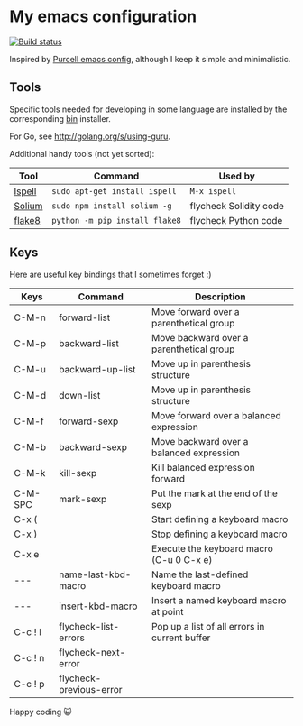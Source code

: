 My emacs configuration
======================

[![Build status]](https://travis-ci.org/denisglotov/.emacs.d)

[Build status]: https://travis-ci.org/denisglotov/.emacs.d.svg?branch=master

Inspired by [Purcell emacs config], although I keep it simple and
minimalistic.

[Purcell emacs config]: https://github.com/purcell/emacs.d


Tools
-----

Specific tools needed for developing in some language are installed by the
corresponding [bin](bin/) installer.

For Go, see http://golang.org/s/using-guru.

Additional handy tools (not yet sorted):

Tool         |  Command                               |  Used by
------------ | -------------------------------------- | -----------------------
[Ispell][]   | `sudo apt-get install ispell`          | `M-x ispell`
[Solium][]   | `sudo npm install solium -g`           | flycheck Solidity code
[flake8][]   | `python -m pip install flake8`         | flycheck Python code

[Ispell]: https://www.gnu.org/software/ispell/
[Solium]: https://github.com/duaraghav8/Solium
[flake8]: http://flake8.pycqa.org/en/latest/


Keys
----

Here are useful key bindings that I sometimes forget :)

Keys    | Command                 | Description
------- | ----------------------- | -------------------------------------------
C-M-n   | forward-list            | Move forward over a parenthetical group
C-M-p   | backward-list           | Move backward over a parenthetical group
C-M-u   | backward-up-list        | Move up in parenthesis structure
C-M-d   | down-list               | Move up in parenthesis structure
C-M-f   | forward-sexp            | Move forward over a balanced expression
C-M-b   | backward-sexp           | Move backward over a balanced expression
C-M-k   | kill-sexp               | Kill balanced expression forward
C-M-SPC | mark-sexp               | Put the mark at the end of the sexp
C-x (   |                         | Start defining a keyboard macro
C-x )   |                         | Stop defining a keyboard macro
C-x e   |                         | Execute the keyboard macro (C-u 0 C-x e)
---     | name-last-kbd-macro     | Name the last-defined keyboard macro
---     | insert-kbd-macro        | Insert a named keyboard macro at point
C-c ! l | flycheck-list-errors    | Pop up a list of all errors in current buffer
C-c ! n | flycheck-next-error     |
C-c ! p | flycheck-previous-error |


Happy coding 😺
